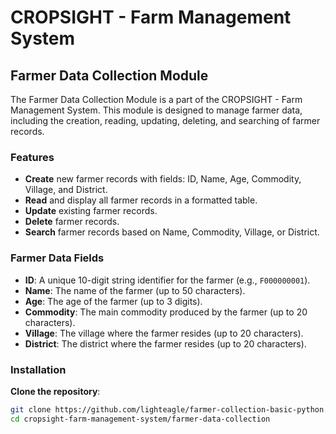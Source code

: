 # CROPSIGHT - Farm Management System

## Farmer Data Collection Module

The Farmer Data Collection Module is a part of the CROPSIGHT - Farm Management System. This module is designed to manage farmer data, including the creation, reading, updating, deleting, and searching of farmer records.

### Features

- **Create** new farmer records with fields: ID, Name, Age, Commodity, Village, and District.
- **Read** and display all farmer records in a formatted table.
- **Update** existing farmer records.
- **Delete** farmer records.
- **Search** farmer records based on Name, Commodity, Village, or District.

### Farmer Data Fields

- **ID**: A unique 10-digit string identifier for the farmer (e.g., `F000000001`).
- **Name**: The name of the farmer (up to 50 characters).
- **Age**: The age of the farmer (up to 3 digits).
- **Commodity**: The main commodity produced by the farmer (up to 20 characters).
- **Village**: The village where the farmer resides (up to 20 characters).
- **District**: The district where the farmer resides (up to 20 characters).

### Installation

**Clone the repository**:

   ```sh
   git clone https://github.com/lighteagle/farmer-collection-basic-python.git
   cd cropsight-farm-management-system/farmer-data-collection
   ```
